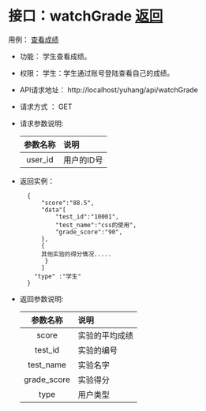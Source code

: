 # 接口：watchGrade [返回](../README.md)
用例： [查看成绩](../user/查看成绩用例.md)

- 功能：
    学生查看成绩。

- 权限：
    学生：学生通过账号登陆查看自己的成绩。

- API请求地址：
    http://localhost/yuhang/api/watchGrade

- 请求方式 ：
    GET

- 请求参数说明:

  |参数名称|说明|
  |:---------:|:--------------------------------------------------------|
  |user_id|用户的ID号|

- 返回实例：

        {
            "score":"88.5",
            "data"[
                "test_id":"10001",
                "test_name":"css的使用",
                "grade_score":"90",
            },
            {
            其他实验的得分情况.....
             }
            ]
          "type" :"学生"
        }

- 返回参数说明:

  |参数名称|说明|
  |:---------:|:--------------------------------------------------------|
  |score|实验的平均成绩|
  |test_id|实验的编号|
  |test_name|实验名字|
  |grade_score|实验得分|
  |type|用户类型|

